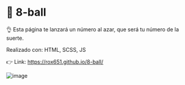 # 🎱 8-ball

👌 Esta página te lanzará un número al azar, que será tu número de la suerte.

Realizado con: HTML, SCSS, JS

👉 Link: https://rox651.github.io/8-ball/

![image](https://user-images.githubusercontent.com/96498455/153783642-ba9ba111-1c8c-455e-8c84-89be3f8d2eed.png)
